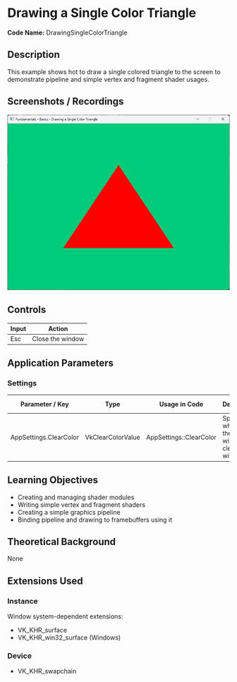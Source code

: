 # Drawing a Single Color Triangle

**Code Name:** DrawingSingleColorTriangle

## Description

This example shows hot to draw a single colored triangle to the screen to demonstrate pipeline and simple vertex and fragment shader usages.

## Screenshots / Recordings

![](/Docs/ExampleMedia/Fundamentals/Basics/DrawingSingleColorTriangle.png?raw=true)

## Controls

| Input | Action           |
|-------|------------------|
| Esc   | Close the window |

## Application Parameters

### Settings

| Parameter / Key        | Type              | Usage in Code           | Description                                            | Default Value |
|------------------------|-------------------|-------------------------|--------------------------------------------------------|---------------|
| AppSettings.ClearColor | VkClearColorValue | AppSettings::ClearColor | Specifies which color the screen will be cleared with. |               |


## Learning Objectives

- Creating and managing shader modules
- Writing simple vertex and fragment shaders
- Creating a simple graphics pipeline
- Binding pipeline and drawing to framebuffers using it

## Theoretical Background

None

## Extensions Used

### Instance

Window system-dependent extensions:
- VK_KHR_surface
- VK_KHR_win32_surface (Windows)

### Device

- VK_KHR_swapchain
